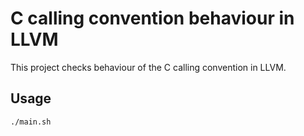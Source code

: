# C calling convention behaviour in LLVM

This project checks behaviour of the C calling convention in LLVM.

## Usage

```sh
./main.sh
```
